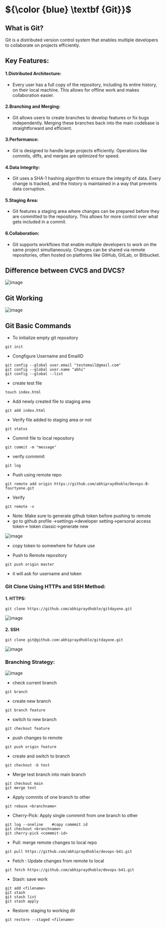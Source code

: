 # ${\color {blue} \textbf {Git}}$

## What is Git?
Git is a distributed version control system that enables multiple developers to collaborate on projects efficiently.

## Key Features:

#### 1.Distributed Architecture:

- Every user has a full copy of the repository, including its entire history, on their local machine. This allows for offline work and makes collaboration easier.
  
#### 2.Branching and Merging:

- Git allows users to create branches to develop features or fix bugs independently. Merging these branches back into the main codebase is straightforward and efficient.

#### 3.Performance:

- Git is designed to handle large projects efficiently. Operations like commits, diffs, and merges are optimized for speed.

#### 4.Data Integrity:

- Git uses a SHA-1 hashing algorithm to ensure the integrity of data. Every change is tracked, and the history is maintained in a way that prevents data corruption.

#### 5.Staging Area:

- Git features a staging area where changes can be prepared before they are committed to the repository. This allows for more control over what gets included in a commit.

#### 6.Collaboration:

- Git supports workflows that enable multiple developers to work on the same project simultaneously. Changes can be shared via remote repositories, often hosted on platforms like GitHub, GitLab, or Bitbucket.

## Difference between CVCS and DVCS?

![image](https://github.com/user-attachments/assets/feaa2394-384a-439e-a0e4-2c9421c1c73e)


## Git Working

![image](https://github.com/user-attachments/assets/ffddb828-91cc-4066-8ea7-026e21d1c09f)

## Git Basic Commands

 - To initialize empty git repository
````
git init
````
- Congfigure Username and EmailID
````
git config --global user.email "testemail@gmail.com"
git config --global user.name "abhi"
git config --global --list
````
- create test file
````
touch index.html
````
- Add newly created file to staging area
````
git add index.html
````
- Verify file added to staging area or not
````
git status
````
- Commit file to local repository
````
git commit -m "message"
````
- verify commmit
````
git log
````
- Push using remote repo
````
git remote add origin https://github.com/abhipraydhoble/Devops-B-fourtyone.git
````
- Verify
````
git remote -v
````
- Note: Make sure to generate github token before pushing to remote
- go to github profile ->settings->developer setting->personal access token-> token classic->generate new

![image](https://github.com/user-attachments/assets/49c30191-b202-4071-b58d-97ac66a93d55)

- copy token to somewhere for future use

- Push to Remote repository
````
git push origin master
````
- it will ask for username and token

### Git Clone Using HTTPs and SSH Method:
#### 1. HTTPS:
````
git clone https://github.com/abhipraydhoble/gitdayone.git
````
![image](https://github.com/user-attachments/assets/f2cd38f3-997c-493d-9cac-4e4860c3954d)

#### 2. SSH
````
git clone git@github.com:abhipraydhoble/gitdayone.git
````
![image](https://github.com/user-attachments/assets/1a92c161-d9ad-43fb-a5e0-4274f46b6afd)

### Branching Strategy:

![image](https://github.com/user-attachments/assets/c3b36324-9def-462f-af4e-6162586b3cf9)

- check current branch
````
git branch
````
- create new branch
````
git branch feature
````
- switch to new branch
````
git checkout feature
````
- push changes to remote
````
git push origin feature
````
- create and switch to branch
````
git checkout -b test
````
- Merge test branch into main branch
````
git checkout main
git merge test
````
- Apply commits of one branch to other
````
git rebase <branchname>
````
- Cherry-Pick: Apply single commmit from one branch to other
````
git log --oneline    #copy commmit id
git checkout <branchname>
git cherry-pick <commmit-id>
````
- Pull: merge remote changes to local repo
````
git pull https://github.com/abhipraydhoble/devops-b41.git
````
- Fetch : Update changes from remote to local
````
git fetch https://github.com/abhipraydhoble/devops-b41.git
````
- Stash: save work
````
git add <filename>
git stash
git stash list
git stash apply
````
- Restore: staging to working dir
````
git restore --staged <filename>
````

